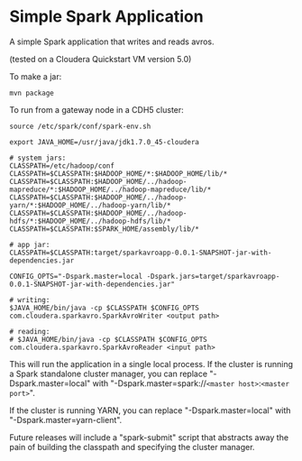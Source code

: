 Simple Spark Application
==============

A simple Spark application that writes and reads avros.

(tested on a Cloudera Quickstart VM version 5.0)


To make a jar:

    mvn package

To run from a gateway node in a CDH5 cluster:

    source /etc/spark/conf/spark-env.sh

    export JAVA_HOME=/usr/java/jdk1.7.0_45-cloudera

    # system jars:
    CLASSPATH=/etc/hadoop/conf
    CLASSPATH=$CLASSPATH:$HADOOP_HOME/*:$HADOOP_HOME/lib/*
    CLASSPATH=$CLASSPATH:$HADOOP_HOME/../hadoop-mapreduce/*:$HADOOP_HOME/../hadoop-mapreduce/lib/*
    CLASSPATH=$CLASSPATH:$HADOOP_HOME/../hadoop-yarn/*:$HADOOP_HOME/../hadoop-yarn/lib/*
    CLASSPATH=$CLASSPATH:$HADOOP_HOME/../hadoop-hdfs/*:$HADOOP_HOME/../hadoop-hdfs/lib/*
    CLASSPATH=$CLASSPATH:$SPARK_HOME/assembly/lib/*

    # app jar:
    CLASSPATH=$CLASSPATH:target/sparkavroapp-0.0.1-SNAPSHOT-jar-with-dependencies.jar

    CONFIG_OPTS="-Dspark.master=local -Dspark.jars=target/sparkavroapp-0.0.1-SNAPSHOT-jar-with-dependencies.jar"
    
    # writing:
    $JAVA_HOME/bin/java -cp $CLASSPATH $CONFIG_OPTS com.cloudera.sparkavro.SparkAvroWriter <output path>
    
    # reading:
    # $JAVA_HOME/bin/java -cp $CLASSPATH $CONFIG_OPTS com.cloudera.sparkavro.SparkAvroReader <input path>



This will run the application in a single local process.  If the cluster is running a Spark standalone
cluster manager, you can replace "-Dspark.master=local" with
"-Dspark.master=spark://`<master host>`:`<master port>`".

If the cluster is running YARN, you can replace "-Dspark.master=local" with "-Dspark.master=yarn-client".

Future releases will include a "spark-submit" script that abstracts away the pain of building the
classpath and specifying the cluster manager.
